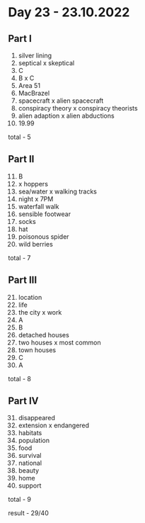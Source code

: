 # Day 23 - 23.10.2022

## Part I

1. silver lining
2. septical x skeptical
3. C
4. B x C
5. Area 51
6. MacBrazel
7. spacecraft x alien spacecraft
8. conspiracy theory x conspiracy theorists
9. alien adaption x alien abductions
10. 19.99

total - 5

## Part II

11. B
12. x hoppers
13. sea/water x walking tracks
14. night x 7PM
15. waterfall walk
16. sensible footwear 
17. socks
18. hat
19. poisonous spider
20. wild berries

total - 7

## Part III

21. location
22. life
23. the city x work
24. A
25. B
26. detached houses
27. two houses x most common
28. town houses
29. C
30. A

total - 8

## Part IV

31. disappeared
32. extension x endangered
33. habitats
34. population
35. food
36. survival
37. national
38. beauty
39. home
40. support

total - 9

result - 29/40